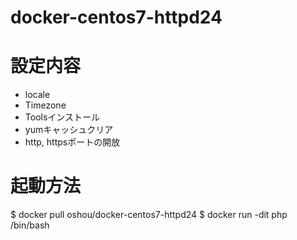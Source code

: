 # docker-centos7-httpd24


# 設定内容
- locale
- Timezone
- Toolsインストール
- yumキャッシュクリア
- http, httpsポートの開放

# 起動方法
$ docker pull oshou/docker-centos7-httpd24
$ docker run -dit php /bin/bash
